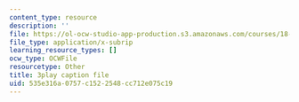 ```yaml
---
content_type: resource
description: ''
file: https://ol-ocw-studio-app-production.s3.amazonaws.com/courses/18-03sc-differential-equations-fall-2011/535e316a0757c1522548cc712e075c19_XbiEUwVQqVM.srt
file_type: application/x-subrip
learning_resource_types: []
ocw_type: OCWFile
resourcetype: Other
title: 3play caption file
uid: 535e316a-0757-c152-2548-cc712e075c19
---
```

